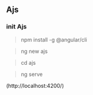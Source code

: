 ## Ajs

### init Ajs
> npm install -g @angular/cli

> ng new ajs

> cd ajs

> ng serve

(http://localhost:4200/)
